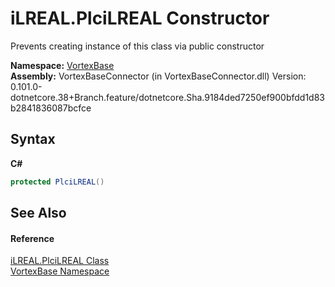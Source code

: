 # iLREAL.PlciLREAL Constructor 
 

Prevents creating instance of this class via public constructor

**Namespace:**&nbsp;<a href="N_VortexBase.md">VortexBase</a><br />**Assembly:**&nbsp;VortexBaseConnector (in VortexBaseConnector.dll) Version: 0.101.0-dotnetcore.38+Branch.feature/dotnetcore.Sha.9184ded7250ef900bfdd1d83b2841836087bcfce

## Syntax

**C#**<br />
``` C#
protected PlciLREAL()
```


## See Also


#### Reference
<a href="T_VortexBase_iLREAL_PlciLREAL.md">iLREAL.PlciLREAL Class</a><br /><a href="N_VortexBase.md">VortexBase Namespace</a><br />